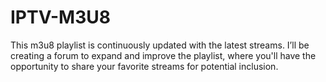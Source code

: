 # IPTV-M3U8
This m3u8 playlist is continuously updated with the latest streams. I’ll be creating a forum to expand and improve the playlist, where you'll have the opportunity to share your favorite streams for potential inclusion.
